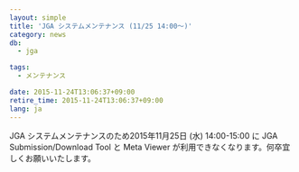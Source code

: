 ```yaml
---
layout: simple
title: 'JGA システムメンテナンス (11/25 14:00～)'
category: news
db:
  - jga

tags:
  - メンテナンス

date: 2015-11-24T13:06:37+09:00
retire_time: 2015-11-24T13:06:37+09:00
lang: ja
---
```


JGA システムメンテナンスのため2015年11月25日 (水) 14:00-15:00 に JGA Submission/Download Tool と Meta Viewer が利用できなくなります。何卒宜しくお願いいたします。
